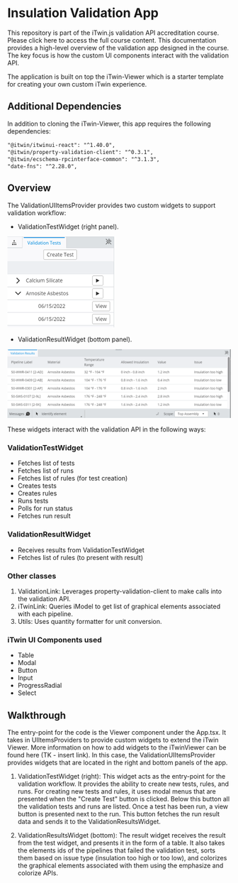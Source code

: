 # Insulation Validation App

This repository is part of the iTwin.js validation API accreditation course. Please click here to access the full course content. This documentation provides a high-level overview of the validation app designed in the course. The key focus is how the custom UI components interact with the validation API.

The application is built on top the iTwin-Viewer which is a starter template for creating your own custom iTwin experience.

## Additional Dependencies

In addition to cloning the iTwin-Viewer, this app requires the following dependencies:

```"@itwin/itwinui-react": "^1.40.0",
"@itwin/itwinui-react": "^1.40.0",
"@itwin/property-validation-client": "^0.3.1",
"@itwin/ecschema-rpcinterface-common": "^3.1.3",
"date-fns": "^2.28.0",
```

## Overview

The ValidationUIItemsProvider provides two custom widgets to support validation workflow:

- ValidationTestWidget (right panel).

![image-20220623105314849](./right_panel)

- ValidationResultWidget (bottom panel).

![image-20220622170844583](./bottom_panel)

These widgets interact with the validation API in the following ways:

### ValidationTestWidget

- Fetches list of tests
- Fetches list of runs
- Fetches list of rules (for test creation)
- Creates tests
- Creates rules
- Runs tests
- Polls for run status
- Fetches run result

### ValidationResultWidget

- Receives results from ValidationTestWidget
- Fetches list of rules (to present with result)

### Other classes

1) ValidationLink: Leverages property-validation-client to make calls into the validation API.
2) iTwinLink: Queries iModel to get list of graphical elements associated with each pipeline.
3) Utils: Uses quantity formatter for unit conversion.

### iTwin UI Components used

- Table
- Modal
- Button
- Input
- ProgressRadial
- Select

## Walkthrough

The entry-point for the code is the Viewer component under the App.tsx. It takes in UIItemsProviders to provide custom widgets to extend the iTwin Viewer. More information on how to add widgets to the iTwinViewer can be found here (TK - insert link). In this case, the ValidationUIItemsProvider provides widgets that are located in the right and bottom panels of the app.

1) ValidationTestWidget (right): This widget acts as the entry-point for the validation workflow. It provides the ability to create new tests, rules, and runs. For creating new tests and rules, it uses modal menus that are presented when the "Create Test" button is clicked. Below this button all the validation tests and runs are listed. Once a test has been run, a view button is presented next to the run. This button fetches the run result data and sends it to the ValidationResultsWidget.

2) ValidationResultsWidget (bottom): The result widget receives the result from the test widget, and presents it in the form of a table. It also takes the elements ids of the pipelines that failed the validation test, sorts them based on issue type (insulation too high or too low), and colorizes the graphical elements associated with them using the emphasize and colorize APIs.
